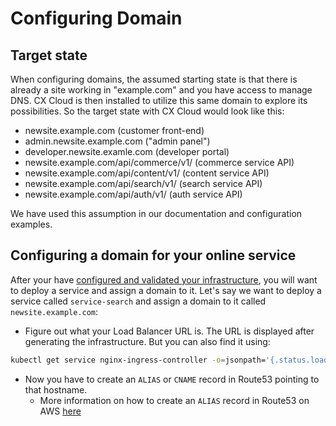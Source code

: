 # Configuring Domain

## Target state

When configuring domains, the assumed starting state is that there is already a site working in "example.com" and you have access to manage DNS. CX Cloud is then installed to utilize this same domain to explore its possibilities. So the target state with CX Cloud would look like this:

* newsite.example.com \(customer front-end\)
* admin.newsite.example.com \("admin panel"\)
* developer.newsite.examle.com \(developer portal\)
* newsite.example.com/api/commerce/v1/ \(commerce service API\)
* newsite.example.com/api/content/v1/ \(content service API\)
* newsite.example.com/api/search/v1/ \(search service API\)
* newsite.example.com/api/auth/v1/ \(auth service API\)

We have used this assumption in our documentation and configuration examples.

## Configuring a domain for your online service

After your have [configured and validated your infrastructure](generating-infrastructure.md), you will want to deploy a service and assign a domain to it. Let's say we want to deploy a service called `service-search` and assign a domain to it called `newsite.example.com`:

* Figure out what your Load Balancer URL is. The URL is displayed after generating the infrastructure. But you can also find it using:

```bash
kubectl get service nginx-ingress-controller -o=jsonpath='{.status.loadBalancer.ingress[0].hostname}'
```

* Now you have to create an `ALIAS` or `CNAME` record in Route53 pointing to that hostname.
  * More information on how to create an `ALIAS` record in Route53 on AWS [here](https://docs.aws.amazon.com/Route53/latest/DeveloperGuide/routing-to-elb-load-balancer.html)

